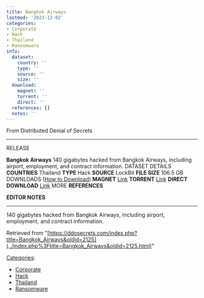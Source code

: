 ```yaml
---
title: Bangkok Airways
lastmod: '2023-12-02'
categories:
- Corporate
- Hack
- Thailand
- Ransomware
info:
  dataset:
    country: ''
    type: ''
    source: ''
    size: ''
  download:
    magnet: ''
    torrent: ''
    direct: ''
  references: []
  notes: ''
---
```




From Distributed Denial of Secrets

---
RELEASE

**Bangkok Airways**
140 gigabytes hacked from Bangkok Airways, including airport, employment, and contract information.
DATASET DETAILS
**COUNTRIES** Thailand
**TYPE** Hack
**SOURCE** LockBit
**FILE SIZE** 106.5 GB
DOWNLOADS ([How to Download](Torrents.html "Torrents"))
**MAGNET** [Link](magnet:?xt=urn:btih:5bcd7beb35c2347928bd78b09eeb9f4a80e85c5c&dn=BangkokAir&tr=udp://tracker.coppersurfer.tk:6969&tr=udp://9.rarbg.to:2920&tr=udp://tracker.opentrackr.org:1337&tr=udp://tracker.leechers-paradise.org:6969&tr=udp://exodus.desync.com:6969)
**TORRENT** [Link](../images/0/05/BangkokAir.torrent)
**DIRECT DOWNLOAD** [Link](https://data.ddosecrets.com/Bangkok%20Airways/)
MORE
**REFERENCES**

**EDITOR NOTES**

---

140 gigabytes hacked from Bangkok Airways, including airport,
employment, and contract information.

Retrieved from
"[https://ddosecrets.com/index.php?title=Bangkok_Airways&oldid=2125](../index.php%3Ftitle=Bangkok_Airways&oldid=2125.html)"

[Categories](./Special:Categories.html "Special:Categories"):

- [Corporate](./Category:Corporate.html "Category:Corporate")
- [Hack](./Category:Hack.html "Category:Hack")
- [Thailand](./Category:Thailand.html "Category:Thailand")
- [Ransomware](./Category:Ransomware.html "Category:Ransomware")
